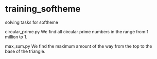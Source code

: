 # training_softheme
solving tasks for  softheme

circular_prime.py 
We find all circular prime numbers in the range from 1 million to 1.


max_sum.py
We find the maximum amount of the way from the top to the base of the triangle.
